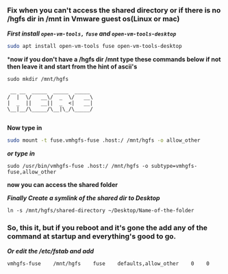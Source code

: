 ### Fix when you can't access the shared directory or if there is no /hgfs dir in /mnt in Vmware guest os(Linux or mac)

***First install ``open-vm-tools,`` ``fuse`` and ``open-vm-tools-desktop``***
```bash
sudo apt install open-vm-tools fuse open-vm-tools-desktop
```
***now if you don't have a /hgfs dir /mnt type these commands below if not then leave it and start from the hint of ascii's**

``sudo mkdir /mnt/hgfs``


```ascii
 __ __  _____  _____  _____ 
/  |  \/   __\/  _  \/   __\
|  _  ||   __||  _  <|   __|
\__|__/\_____/\__|\_/\_____/
 
``` 
**Now type in**

```bash
sudo mount -t fuse.vmhgfs-fuse .host:/ /mnt/hgfs -o allow_other
```

***or type in***

```
sudo /usr/bin/vmhgfs-fuse .host:/ /mnt/hgfs -o subtype=vmhgfs-fuse,allow_other
```
**now you can access the shared folder**

***Finally Create a symlink of the shared dir to Desktop***

``ln -s /mnt/hgfs/shared-directory ~/Desktop/Name-of-the-folder``

### So, this it, but if you reboot and it's gone the add any of the command at startup and everything's good to go.

***Or edit the /etc/fstab and add***
```bash
vmhgfs-fuse    /mnt/hgfs    fuse    defaults,allow_other    0    0
```
